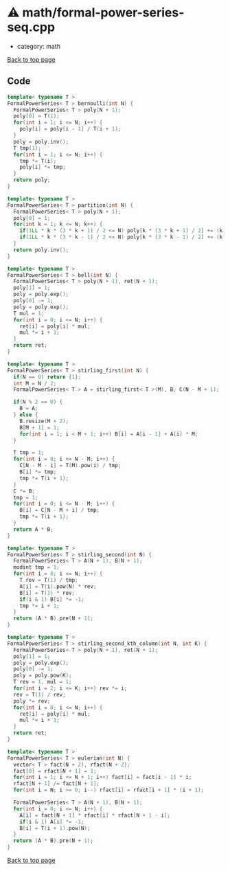 <!-- mathjax config similar to math.stackexchange -->
<script type="text/javascript" async
  src="https://cdnjs.cloudflare.com/ajax/libs/mathjax/2.7.5/MathJax.js?config=TeX-MML-AM_CHTML">
</script>
<script type="text/x-mathjax-config">
  MathJax.Hub.Config({
    TeX: { equationNumbers: { autoNumber: "AMS" }},
    tex2jax: {
      inlineMath: [ ['$','$'] ],
      processEscapes: true
    },
    "HTML-CSS": { matchFontHeight: false },
    displayAlign: "left",
    displayIndent: "2em"
  });
</script>

<script type="text/javascript" src="https://cdnjs.cloudflare.com/ajax/libs/jquery/3.4.1/jquery.min.js"></script>
<script src="https://cdn.jsdelivr.net/npm/jquery-balloon-js@1.1.2/jquery.balloon.min.js" integrity="sha256-ZEYs9VrgAeNuPvs15E39OsyOJaIkXEEt10fzxJ20+2I=" crossorigin="anonymous"></script>
<script type="text/javascript" src="../../assets/js/copy-button.js"></script>
<link rel="stylesheet" href="../../assets/css/copy-button.css" />


# :warning: math/formal-power-series-seq.cpp
* category: math


[Back to top page](../../index.html)



## Code
```cpp
template< typename T >
FormalPowerSeries< T > bernoulli(int N) {
  FormalPowerSeries< T > poly(N + 1);
  poly[0] = T(1);
  for(int i = 1; i <= N; i++) {
    poly[i] = poly[i - 1] / T(i + 1);
  }
  poly = poly.inv();
  T tmp(1);
  for(int i = 1; i <= N; i++) {
    tmp *= T(i);
    poly[i] *= tmp;
  }
  return poly;
}

template< typename T >
FormalPowerSeries< T > partition(int N) {
  FormalPowerSeries< T > poly(N + 1);
  poly[0] = 1;
  for(int k = 1; k <= N; k++) {
    if(1LL * k * (3 * k + 1) / 2 <= N) poly[k * (3 * k + 1) / 2] += (k % 2 ? -1 : 1);
    if(1LL * k * (3 * k - 1) / 2 <= N) poly[k * (3 * k - 1) / 2] += (k % 2 ? -1 : 1);
  }
  return poly.inv();
}

template< typename T >
FormalPowerSeries< T > bell(int N) {
  FormalPowerSeries< T > poly(N + 1), ret(N + 1);
  poly[1] = 1;
  poly = poly.exp();
  poly[0] -= 1;
  poly = poly.exp();
  T mul = 1;
  for(int i = 0; i <= N; i++) {
    ret[i] = poly[i] * mul;
    mul *= i + 1;
  }
  return ret;
}

template< typename T >
FormalPowerSeries< T > stirling_first(int N) {
  if(N == 0) return {1};
  int M = N / 2;
  FormalPowerSeries< T > A = stirling_first< T >(M), B, C(N - M + 1);

  if(N % 2 == 0) {
    B = A;
  } else {
    B.resize(M + 2);
    B[M + 1] = 1;
    for(int i = 1; i < M + 1; i++) B[i] = A[i - 1] + A[i] * M;
  }

  T tmp = 1;
  for(int i = 0; i <= N - M; i++) {
    C[N - M - i] = T(M).pow(i) / tmp;
    B[i] *= tmp;
    tmp *= T(i + 1);
  }
  C *= B;
  tmp = 1;
  for(int i = 0; i <= N - M; i++) {
    B[i] = C[N - M + i] / tmp;
    tmp *= T(i + 1);
  }
  return A * B;
}

template< typename T >
FormalPowerSeries< T > stirling_second(int N) {
  FormalPowerSeries< T > A(N + 1), B(N + 1);
  modint tmp = 1;
  for(int i = 0; i <= N; i++) {
    T rev = T(1) / tmp;
    A[i] = T(i).pow(N) * rev;
    B[i] = T(1) * rev;
    if(i & 1) B[i] *= -1;
    tmp *= i + 1;
  }
  return (A * B).pre(N + 1);
}

template< typename T >
FormalPowerSeries< T > stirling_second_kth_column(int N, int K) {
  FormalPowerSeries< T > poly(N + 1), ret(N + 1);
  poly[1] = 1;
  poly = poly.exp();
  poly[0] -= 1;
  poly = poly.pow(K);
  T rev = 1, mul = 1;
  for(int i = 2; i <= K; i++) rev *= i;
  rev = T(1) / rev;
  poly *= rev;
  for(int i = 0; i <= N; i++) {
    ret[i] = poly[i] * mul;
    mul *= i + 1;
  }
  return ret;
}

template< typename T >
FormalPowerSeries< T > eulerian(int N) {
  vector< T > fact(N + 2), rfact(N + 2);
  fact[0] = rfact[N + 1] = 1;
  for(int i = 1; i <= N + 1; i++) fact[i] = fact[i - 1] * i;
  rfact[N + 1] /= fact[N + 1];
  for(int i = N; i >= 0; i--) rfact[i] = rfact[i + 1] * (i + 1);

  FormalPowerSeries< T > A(N + 1), B(N + 1);
  for(int i = 0; i <= N; i++) {
    A[i] = fact[N + 1] * rfact[i] * rfact[N + 1 - i];
    if(i & 1) A[i] *= -1;
    B[i] = T(i + 1).pow(N);
  }
  return (A * B).pre(N + 1);
}

```

[Back to top page](../../index.html)

